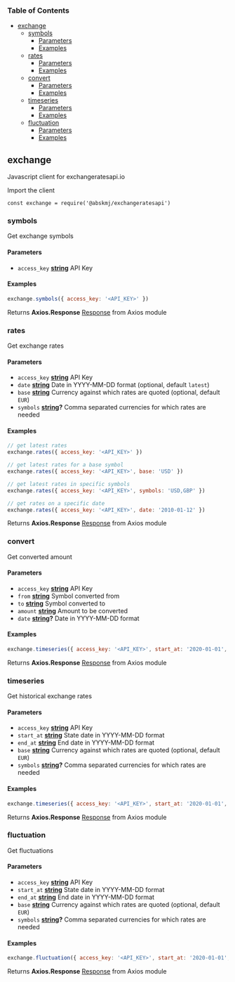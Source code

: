 <!-- Generated by documentation.js. Update this documentation by updating the source code. -->

### Table of Contents

-   [exchange][1]
    -   [symbols][2]
        -   [Parameters][3]
        -   [Examples][4]
    -   [rates][5]
        -   [Parameters][6]
        -   [Examples][7]
    -   [convert][8]
        -   [Parameters][9]
        -   [Examples][10]
    -   [timeseries][11]
        -   [Parameters][12]
        -   [Examples][13]
    -   [fluctuation][14]
        -   [Parameters][15]
        -   [Examples][16]

## exchange

Javascript client for exchangeratesapi.io

Import the client

    const exchange = require('@abskmj/exchangeratesapi')

### symbols

Get exchange symbols

#### Parameters

-   `access_key` **[string][17]** API Key

#### Examples

```javascript
exchange.symbols({ access_key: '<API_KEY>' })
```

Returns **Axios.Response** [Response][18] from Axios module

### rates

Get exchange rates

#### Parameters

-   `access_key` **[string][17]** API Key
-   `date` **[string][17]** Date in YYYY-MM-DD format (optional, default `latest`)
-   `base` **[string][17]** Currency against which rates are quoted (optional, default `EUR`)
-   `symbols` **[string][17]?** Comma separated currencies for which rates are needed

#### Examples

```javascript
// get latest rates
exchange.rates({ access_key: '<API_KEY>' })
```

```javascript
// get latest rates for a base symbol
exchange.rates({ access_key: '<API_KEY>', base: 'USD' })
```

```javascript
// get latest rates in specific symbols
exchange.rates({ access_key: '<API_KEY>', symbols: 'USD,GBP' })
```

```javascript
// get rates on a specific date
exchange.rates({ access_key: '<API_KEY>', date: '2010-01-12' })
```

Returns **Axios.Response** [Response][18] from Axios module

### convert

Get converted amount

#### Parameters

-   `access_key` **[string][17]** API Key
-   `from` **[string][17]** Symbol converted from
-   `to` **[string][17]** Symbol converted to
-   `amount` **[string][17]** Amount to be converted
-   `date` **[string][17]?** Date in YYYY-MM-DD format

#### Examples

```javascript
exchange.timeseries({ access_key: '<API_KEY>', start_at: '2020-01-01', end_at: '2020-03-31' })
```

Returns **Axios.Response** [Response][18] from Axios module

### timeseries

Get historical exchange rates

#### Parameters

-   `access_key` **[string][17]** API Key
-   `start_at` **[string][17]** State date in YYYY-MM-DD format
-   `end_at` **[string][17]** End date in YYYY-MM-DD format
-   `base` **[string][17]** Currency against which rates are quoted (optional, default `EUR`)
-   `symbols` **[string][17]?** Comma separated currencies for which rates are needed

#### Examples

```javascript
exchange.timeseries({ access_key: '<API_KEY>', start_at: '2020-01-01', end_at: '2020-03-31' })
```

Returns **Axios.Response** [Response][18] from Axios module

### fluctuation

Get fluctuations

#### Parameters

-   `access_key` **[string][17]** API Key
-   `start_at` **[string][17]** State date in YYYY-MM-DD format
-   `end_at` **[string][17]** End date in YYYY-MM-DD format
-   `base` **[string][17]** Currency against which rates are quoted (optional, default `EUR`)
-   `symbols` **[string][17]?** Comma separated currencies for which rates are needed

#### Examples

```javascript
exchange.fluctuation({ access_key: '<API_KEY>', start_at: '2020-01-01', end_at: '2020-03-31' })
```

Returns **Axios.Response** [Response][18] from Axios module

[1]: #exchange

[2]: #symbols

[3]: #parameters

[4]: #examples

[5]: #rates

[6]: #parameters-1

[7]: #examples-1

[8]: #convert

[9]: #parameters-2

[10]: #examples-2

[11]: #timeseries

[12]: #parameters-3

[13]: #examples-3

[14]: #fluctuation

[15]: #parameters-4

[16]: #examples-4

[17]: https://developer.mozilla.org/docs/Web/JavaScript/Reference/Global_Objects/String

[18]: https://github.com/axios/axios#response-schema
